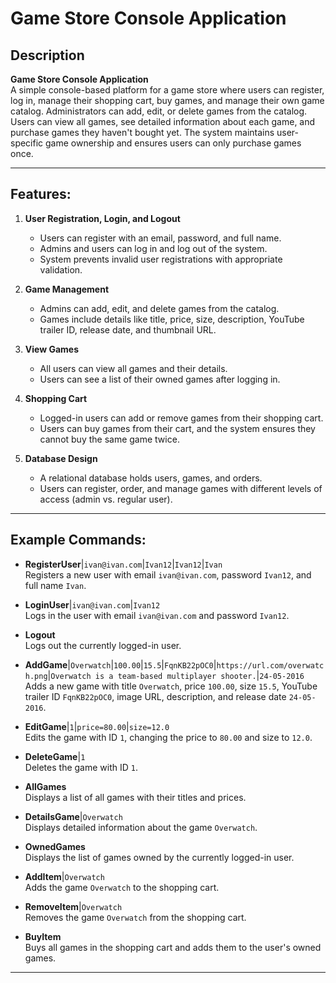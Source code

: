 # Game Store Console Application

## Description
**Game Store Console Application**  
A simple console-based platform for a game store where users can register, log in, manage their shopping cart, buy games, and manage their own game catalog. Administrators can add, edit, or delete games from the catalog. Users can view all games, see detailed information about each game, and purchase games they haven't bought yet. The system maintains user-specific game ownership and ensures users can only purchase games once.

---

## Features:
1. **User Registration, Login, and Logout**  
   - Users can register with an email, password, and full name.
   - Admins and users can log in and log out of the system.
   - System prevents invalid user registrations with appropriate validation.

2. **Game Management**  
   - Admins can add, edit, and delete games from the catalog.
   - Games include details like title, price, size, description, YouTube trailer ID, release date, and thumbnail URL.

3. **View Games**  
   - All users can view all games and their details.
   - Users can see a list of their owned games after logging in.

4. **Shopping Cart**  
   - Logged-in users can add or remove games from their shopping cart.
   - Users can buy games from their cart, and the system ensures they cannot buy the same game twice.

5. **Database Design**  
   - A relational database holds users, games, and orders.
   - Users can register, order, and manage games with different levels of access (admin vs. regular user).

---

## Example Commands:
- **RegisterUser**|`ivan@ivan.com`|`Ivan12`|`Ivan12`|`Ivan`  
  Registers a new user with email `ivan@ivan.com`, password `Ivan12`, and full name `Ivan`.
  
- **LoginUser**|`ivan@ivan.com`|`Ivan12`  
  Logs in the user with email `ivan@ivan.com` and password `Ivan12`.
  
- **Logout**  
  Logs out the currently logged-in user.

- **AddGame**|`Overwatch`|`100.00`|`15.5`|`FqnKB22pOC0`|`https://url.com/overwatch.png`|`Overwatch is a team-based multiplayer shooter.`|`24-05-2016`  
  Adds a new game with title `Overwatch`, price `100.00`, size `15.5`, YouTube trailer ID `FqnKB22pOC0`, image URL, description, and release date `24-05-2016`.

- **EditGame**|`1`|`price=80.00`|`size=12.0`  
  Edits the game with ID `1`, changing the price to `80.00` and size to `12.0`.

- **DeleteGame**|`1`  
  Deletes the game with ID `1`.

- **AllGames**  
  Displays a list of all games with their titles and prices.

- **DetailsGame**|`Overwatch`  
  Displays detailed information about the game `Overwatch`.

- **OwnedGames**  
  Displays the list of games owned by the currently logged-in user.

- **AddItem**|`Overwatch`  
  Adds the game `Overwatch` to the shopping cart.

- **RemoveItem**|`Overwatch`  
  Removes the game `Overwatch` from the shopping cart.

- **BuyItem**  
  Buys all games in the shopping cart and adds them to the user's owned games.

---
